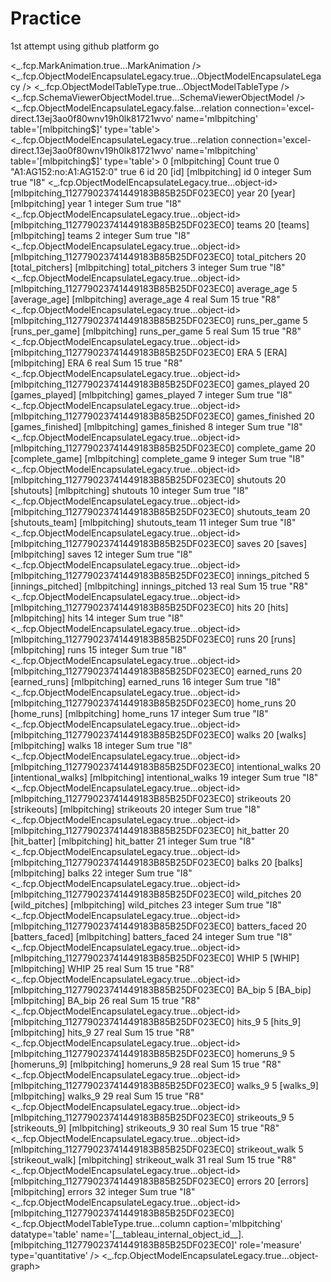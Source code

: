 # Practice
1st attempt using github platform
go
<?xml version='1.0' encoding='utf-8' ?>

<!-- build 20204.22.0708.0320                               -->
<workbook original-version='18.1' source-build='2020.4.20 (20204.22.0708.0320)' source-platform='win' version='18.1' xmlns:user='http://www.tableausoftware.com/xml/user'>
  <document-format-change-manifest>
    <_.fcp.MarkAnimation.true...MarkAnimation />
    <_.fcp.ObjectModelEncapsulateLegacy.true...ObjectModelEncapsulateLegacy />
    <_.fcp.ObjectModelTableType.true...ObjectModelTableType />
    <_.fcp.SchemaViewerObjectModel.true...SchemaViewerObjectModel />
    <SheetIdentifierTracking />
    <WindowsPersistSimpleIdentifiers />
  </document-format-change-manifest>
  <preferences>
    <preference name='ui.encoding.shelf.height' value='24' />
    <preference name='ui.shelf.height' value='26' />
  </preferences>
  <datasources>
    <datasource caption='mlbpitching (mlbpitching)' inline='true' name='federated.1xurpiz04swff81768nnh1jlx64g' version='18.1'>
      <connection class='federated'>
        <named-connections>
          <named-connection caption='mlbpitching' name='excel-direct.13ej3ao0f80wnv19h0lk81721wvo'>
            <connection class='excel-direct' cleaning='no' compat='no' dataRefreshTime='' filename='C:/Users/14062/Desktop/class/CSCI_444/datasets/PITCHING_DATA/mlbpitching.xlsx' interpretationMode='0' password='' server='' validate='no' />
          </named-connection>
        </named-connections>
        <_.fcp.ObjectModelEncapsulateLegacy.false...relation connection='excel-direct.13ej3ao0f80wnv19h0lk81721wvo' name='mlbpitching' table='[mlbpitching$]' type='table'>
          <columns gridOrigin='A1:AG152:no:A1:AG152:0' header='yes' outcome='6'>
            <column datatype='integer' name='id' ordinal='0' />
            <column datatype='integer' name='year' ordinal='1' />
            <column datatype='integer' name='teams' ordinal='2' />
            <column datatype='integer' name='total_pitchers' ordinal='3' />
            <column datatype='real' name='average_age' ordinal='4' />
            <column datatype='real' name='runs_per_game' ordinal='5' />
            <column datatype='real' name='ERA' ordinal='6' />
            <column datatype='integer' name='games_played' ordinal='7' />
            <column datatype='integer' name='games_finished' ordinal='8' />
            <column datatype='integer' name='complete_game' ordinal='9' />
            <column datatype='integer' name='shutouts' ordinal='10' />
            <column datatype='integer' name='shutouts_team' ordinal='11' />
            <column datatype='integer' name='saves' ordinal='12' />
            <column datatype='real' name='innings_pitched' ordinal='13' />
            <column datatype='integer' name='hits' ordinal='14' />
            <column datatype='integer' name='runs' ordinal='15' />
            <column datatype='integer' name='earned_runs' ordinal='16' />
            <column datatype='integer' name='home_runs' ordinal='17' />
            <column datatype='integer' name='walks' ordinal='18' />
            <column datatype='integer' name='intentional_walks' ordinal='19' />
            <column datatype='integer' name='strikeouts' ordinal='20' />
            <column datatype='integer' name='hit_batter' ordinal='21' />
            <column datatype='integer' name='balks' ordinal='22' />
            <column datatype='integer' name='wild_pitches' ordinal='23' />
            <column datatype='integer' name='batters_faced' ordinal='24' />
            <column datatype='real' name='WHIP' ordinal='25' />
            <column datatype='real' name='BA_bip' ordinal='26' />
            <column datatype='real' name='hits_9' ordinal='27' />
            <column datatype='real' name='homeruns_9' ordinal='28' />
            <column datatype='real' name='walks_9' ordinal='29' />
            <column datatype='real' name='strikeouts_9' ordinal='30' />
            <column datatype='real' name='strikeout_walk' ordinal='31' />
            <column datatype='integer' name='errors' ordinal='32' />
          </columns>
        </_.fcp.ObjectModelEncapsulateLegacy.false...relation>
        <_.fcp.ObjectModelEncapsulateLegacy.true...relation connection='excel-direct.13ej3ao0f80wnv19h0lk81721wvo' name='mlbpitching' table='[mlbpitching$]' type='table'>
          <columns gridOrigin='A1:AG152:no:A1:AG152:0' header='yes' outcome='6'>
            <column datatype='integer' name='id' ordinal='0' />
            <column datatype='integer' name='year' ordinal='1' />
            <column datatype='integer' name='teams' ordinal='2' />
            <column datatype='integer' name='total_pitchers' ordinal='3' />
            <column datatype='real' name='average_age' ordinal='4' />
            <column datatype='real' name='runs_per_game' ordinal='5' />
            <column datatype='real' name='ERA' ordinal='6' />
            <column datatype='integer' name='games_played' ordinal='7' />
            <column datatype='integer' name='games_finished' ordinal='8' />
            <column datatype='integer' name='complete_game' ordinal='9' />
            <column datatype='integer' name='shutouts' ordinal='10' />
            <column datatype='integer' name='shutouts_team' ordinal='11' />
            <column datatype='integer' name='saves' ordinal='12' />
            <column datatype='real' name='innings_pitched' ordinal='13' />
            <column datatype='integer' name='hits' ordinal='14' />
            <column datatype='integer' name='runs' ordinal='15' />
            <column datatype='integer' name='earned_runs' ordinal='16' />
            <column datatype='integer' name='home_runs' ordinal='17' />
            <column datatype='integer' name='walks' ordinal='18' />
            <column datatype='integer' name='intentional_walks' ordinal='19' />
            <column datatype='integer' name='strikeouts' ordinal='20' />
            <column datatype='integer' name='hit_batter' ordinal='21' />
            <column datatype='integer' name='balks' ordinal='22' />
            <column datatype='integer' name='wild_pitches' ordinal='23' />
            <column datatype='integer' name='batters_faced' ordinal='24' />
            <column datatype='real' name='WHIP' ordinal='25' />
            <column datatype='real' name='BA_bip' ordinal='26' />
            <column datatype='real' name='hits_9' ordinal='27' />
            <column datatype='real' name='homeruns_9' ordinal='28' />
            <column datatype='real' name='walks_9' ordinal='29' />
            <column datatype='real' name='strikeouts_9' ordinal='30' />
            <column datatype='real' name='strikeout_walk' ordinal='31' />
            <column datatype='integer' name='errors' ordinal='32' />
          </columns>
        </_.fcp.ObjectModelEncapsulateLegacy.true...relation>
        <metadata-records>
          <metadata-record class='capability'>
            <remote-name />
            <remote-type>0</remote-type>
            <parent-name>[mlbpitching]</parent-name>
            <remote-alias />
            <aggregation>Count</aggregation>
            <contains-null>true</contains-null>
            <attributes>
              <attribute datatype='integer' name='context'>0</attribute>
              <attribute datatype='string' name='gridOrigin'>&quot;A1:AG152:no:A1:AG152:0&quot;</attribute>
              <attribute datatype='boolean' name='header'>true</attribute>
              <attribute datatype='integer' name='outcome'>6</attribute>
            </attributes>
          </metadata-record>
          <metadata-record class='column'>
            <remote-name>id</remote-name>
            <remote-type>20</remote-type>
            <local-name>[id]</local-name>
            <parent-name>[mlbpitching]</parent-name>
            <remote-alias>id</remote-alias>
            <ordinal>0</ordinal>
            <local-type>integer</local-type>
            <aggregation>Sum</aggregation>
            <contains-null>true</contains-null>
            <attributes>
              <attribute datatype='string' name='DebugRemoteType'>&quot;I8&quot;</attribute>
            </attributes>
            <_.fcp.ObjectModelEncapsulateLegacy.true...object-id>[mlbpitching_112779023741449183B85B25DF023EC0]</_.fcp.ObjectModelEncapsulateLegacy.true...object-id>
          </metadata-record>
          <metadata-record class='column'>
            <remote-name>year</remote-name>
            <remote-type>20</remote-type>
            <local-name>[year]</local-name>
            <parent-name>[mlbpitching]</parent-name>
            <remote-alias>year</remote-alias>
            <ordinal>1</ordinal>
            <local-type>integer</local-type>
            <aggregation>Sum</aggregation>
            <contains-null>true</contains-null>
            <attributes>
              <attribute datatype='string' name='DebugRemoteType'>&quot;I8&quot;</attribute>
            </attributes>
            <_.fcp.ObjectModelEncapsulateLegacy.true...object-id>[mlbpitching_112779023741449183B85B25DF023EC0]</_.fcp.ObjectModelEncapsulateLegacy.true...object-id>
          </metadata-record>
          <metadata-record class='column'>
            <remote-name>teams</remote-name>
            <remote-type>20</remote-type>
            <local-name>[teams]</local-name>
            <parent-name>[mlbpitching]</parent-name>
            <remote-alias>teams</remote-alias>
            <ordinal>2</ordinal>
            <local-type>integer</local-type>
            <aggregation>Sum</aggregation>
            <contains-null>true</contains-null>
            <attributes>
              <attribute datatype='string' name='DebugRemoteType'>&quot;I8&quot;</attribute>
            </attributes>
            <_.fcp.ObjectModelEncapsulateLegacy.true...object-id>[mlbpitching_112779023741449183B85B25DF023EC0]</_.fcp.ObjectModelEncapsulateLegacy.true...object-id>
          </metadata-record>
          <metadata-record class='column'>
            <remote-name>total_pitchers</remote-name>
            <remote-type>20</remote-type>
            <local-name>[total_pitchers]</local-name>
            <parent-name>[mlbpitching]</parent-name>
            <remote-alias>total_pitchers</remote-alias>
            <ordinal>3</ordinal>
            <local-type>integer</local-type>
            <aggregation>Sum</aggregation>
            <contains-null>true</contains-null>
            <attributes>
              <attribute datatype='string' name='DebugRemoteType'>&quot;I8&quot;</attribute>
            </attributes>
            <_.fcp.ObjectModelEncapsulateLegacy.true...object-id>[mlbpitching_112779023741449183B85B25DF023EC0]</_.fcp.ObjectModelEncapsulateLegacy.true...object-id>
          </metadata-record>
          <metadata-record class='column'>
            <remote-name>average_age</remote-name>
            <remote-type>5</remote-type>
            <local-name>[average_age]</local-name>
            <parent-name>[mlbpitching]</parent-name>
            <remote-alias>average_age</remote-alias>
            <ordinal>4</ordinal>
            <local-type>real</local-type>
            <aggregation>Sum</aggregation>
            <precision>15</precision>
            <contains-null>true</contains-null>
            <attributes>
              <attribute datatype='string' name='DebugRemoteType'>&quot;R8&quot;</attribute>
            </attributes>
            <_.fcp.ObjectModelEncapsulateLegacy.true...object-id>[mlbpitching_112779023741449183B85B25DF023EC0]</_.fcp.ObjectModelEncapsulateLegacy.true...object-id>
          </metadata-record>
          <metadata-record class='column'>
            <remote-name>runs_per_game</remote-name>
            <remote-type>5</remote-type>
            <local-name>[runs_per_game]</local-name>
            <parent-name>[mlbpitching]</parent-name>
            <remote-alias>runs_per_game</remote-alias>
            <ordinal>5</ordinal>
            <local-type>real</local-type>
            <aggregation>Sum</aggregation>
            <precision>15</precision>
            <contains-null>true</contains-null>
            <attributes>
              <attribute datatype='string' name='DebugRemoteType'>&quot;R8&quot;</attribute>
            </attributes>
            <_.fcp.ObjectModelEncapsulateLegacy.true...object-id>[mlbpitching_112779023741449183B85B25DF023EC0]</_.fcp.ObjectModelEncapsulateLegacy.true...object-id>
          </metadata-record>
          <metadata-record class='column'>
            <remote-name>ERA</remote-name>
            <remote-type>5</remote-type>
            <local-name>[ERA]</local-name>
            <parent-name>[mlbpitching]</parent-name>
            <remote-alias>ERA</remote-alias>
            <ordinal>6</ordinal>
            <local-type>real</local-type>
            <aggregation>Sum</aggregation>
            <precision>15</precision>
            <contains-null>true</contains-null>
            <attributes>
              <attribute datatype='string' name='DebugRemoteType'>&quot;R8&quot;</attribute>
            </attributes>
            <_.fcp.ObjectModelEncapsulateLegacy.true...object-id>[mlbpitching_112779023741449183B85B25DF023EC0]</_.fcp.ObjectModelEncapsulateLegacy.true...object-id>
          </metadata-record>
          <metadata-record class='column'>
            <remote-name>games_played</remote-name>
            <remote-type>20</remote-type>
            <local-name>[games_played]</local-name>
            <parent-name>[mlbpitching]</parent-name>
            <remote-alias>games_played</remote-alias>
            <ordinal>7</ordinal>
            <local-type>integer</local-type>
            <aggregation>Sum</aggregation>
            <contains-null>true</contains-null>
            <attributes>
              <attribute datatype='string' name='DebugRemoteType'>&quot;I8&quot;</attribute>
            </attributes>
            <_.fcp.ObjectModelEncapsulateLegacy.true...object-id>[mlbpitching_112779023741449183B85B25DF023EC0]</_.fcp.ObjectModelEncapsulateLegacy.true...object-id>
          </metadata-record>
          <metadata-record class='column'>
            <remote-name>games_finished</remote-name>
            <remote-type>20</remote-type>
            <local-name>[games_finished]</local-name>
            <parent-name>[mlbpitching]</parent-name>
            <remote-alias>games_finished</remote-alias>
            <ordinal>8</ordinal>
            <local-type>integer</local-type>
            <aggregation>Sum</aggregation>
            <contains-null>true</contains-null>
            <attributes>
              <attribute datatype='string' name='DebugRemoteType'>&quot;I8&quot;</attribute>
            </attributes>
            <_.fcp.ObjectModelEncapsulateLegacy.true...object-id>[mlbpitching_112779023741449183B85B25DF023EC0]</_.fcp.ObjectModelEncapsulateLegacy.true...object-id>
          </metadata-record>
          <metadata-record class='column'>
            <remote-name>complete_game</remote-name>
            <remote-type>20</remote-type>
            <local-name>[complete_game]</local-name>
            <parent-name>[mlbpitching]</parent-name>
            <remote-alias>complete_game</remote-alias>
            <ordinal>9</ordinal>
            <local-type>integer</local-type>
            <aggregation>Sum</aggregation>
            <contains-null>true</contains-null>
            <attributes>
              <attribute datatype='string' name='DebugRemoteType'>&quot;I8&quot;</attribute>
            </attributes>
            <_.fcp.ObjectModelEncapsulateLegacy.true...object-id>[mlbpitching_112779023741449183B85B25DF023EC0]</_.fcp.ObjectModelEncapsulateLegacy.true...object-id>
          </metadata-record>
          <metadata-record class='column'>
            <remote-name>shutouts</remote-name>
            <remote-type>20</remote-type>
            <local-name>[shutouts]</local-name>
            <parent-name>[mlbpitching]</parent-name>
            <remote-alias>shutouts</remote-alias>
            <ordinal>10</ordinal>
            <local-type>integer</local-type>
            <aggregation>Sum</aggregation>
            <contains-null>true</contains-null>
            <attributes>
              <attribute datatype='string' name='DebugRemoteType'>&quot;I8&quot;</attribute>
            </attributes>
            <_.fcp.ObjectModelEncapsulateLegacy.true...object-id>[mlbpitching_112779023741449183B85B25DF023EC0]</_.fcp.ObjectModelEncapsulateLegacy.true...object-id>
          </metadata-record>
          <metadata-record class='column'>
            <remote-name>shutouts_team</remote-name>
            <remote-type>20</remote-type>
            <local-name>[shutouts_team]</local-name>
            <parent-name>[mlbpitching]</parent-name>
            <remote-alias>shutouts_team</remote-alias>
            <ordinal>11</ordinal>
            <local-type>integer</local-type>
            <aggregation>Sum</aggregation>
            <contains-null>true</contains-null>
            <attributes>
              <attribute datatype='string' name='DebugRemoteType'>&quot;I8&quot;</attribute>
            </attributes>
            <_.fcp.ObjectModelEncapsulateLegacy.true...object-id>[mlbpitching_112779023741449183B85B25DF023EC0]</_.fcp.ObjectModelEncapsulateLegacy.true...object-id>
          </metadata-record>
          <metadata-record class='column'>
            <remote-name>saves</remote-name>
            <remote-type>20</remote-type>
            <local-name>[saves]</local-name>
            <parent-name>[mlbpitching]</parent-name>
            <remote-alias>saves</remote-alias>
            <ordinal>12</ordinal>
            <local-type>integer</local-type>
            <aggregation>Sum</aggregation>
            <contains-null>true</contains-null>
            <attributes>
              <attribute datatype='string' name='DebugRemoteType'>&quot;I8&quot;</attribute>
            </attributes>
            <_.fcp.ObjectModelEncapsulateLegacy.true...object-id>[mlbpitching_112779023741449183B85B25DF023EC0]</_.fcp.ObjectModelEncapsulateLegacy.true...object-id>
          </metadata-record>
          <metadata-record class='column'>
            <remote-name>innings_pitched</remote-name>
            <remote-type>5</remote-type>
            <local-name>[innings_pitched]</local-name>
            <parent-name>[mlbpitching]</parent-name>
            <remote-alias>innings_pitched</remote-alias>
            <ordinal>13</ordinal>
            <local-type>real</local-type>
            <aggregation>Sum</aggregation>
            <precision>15</precision>
            <contains-null>true</contains-null>
            <attributes>
              <attribute datatype='string' name='DebugRemoteType'>&quot;R8&quot;</attribute>
            </attributes>
            <_.fcp.ObjectModelEncapsulateLegacy.true...object-id>[mlbpitching_112779023741449183B85B25DF023EC0]</_.fcp.ObjectModelEncapsulateLegacy.true...object-id>
          </metadata-record>
          <metadata-record class='column'>
            <remote-name>hits</remote-name>
            <remote-type>20</remote-type>
            <local-name>[hits]</local-name>
            <parent-name>[mlbpitching]</parent-name>
            <remote-alias>hits</remote-alias>
            <ordinal>14</ordinal>
            <local-type>integer</local-type>
            <aggregation>Sum</aggregation>
            <contains-null>true</contains-null>
            <attributes>
              <attribute datatype='string' name='DebugRemoteType'>&quot;I8&quot;</attribute>
            </attributes>
            <_.fcp.ObjectModelEncapsulateLegacy.true...object-id>[mlbpitching_112779023741449183B85B25DF023EC0]</_.fcp.ObjectModelEncapsulateLegacy.true...object-id>
          </metadata-record>
          <metadata-record class='column'>
            <remote-name>runs</remote-name>
            <remote-type>20</remote-type>
            <local-name>[runs]</local-name>
            <parent-name>[mlbpitching]</parent-name>
            <remote-alias>runs</remote-alias>
            <ordinal>15</ordinal>
            <local-type>integer</local-type>
            <aggregation>Sum</aggregation>
            <contains-null>true</contains-null>
            <attributes>
              <attribute datatype='string' name='DebugRemoteType'>&quot;I8&quot;</attribute>
            </attributes>
            <_.fcp.ObjectModelEncapsulateLegacy.true...object-id>[mlbpitching_112779023741449183B85B25DF023EC0]</_.fcp.ObjectModelEncapsulateLegacy.true...object-id>
          </metadata-record>
          <metadata-record class='column'>
            <remote-name>earned_runs</remote-name>
            <remote-type>20</remote-type>
            <local-name>[earned_runs]</local-name>
            <parent-name>[mlbpitching]</parent-name>
            <remote-alias>earned_runs</remote-alias>
            <ordinal>16</ordinal>
            <local-type>integer</local-type>
            <aggregation>Sum</aggregation>
            <contains-null>true</contains-null>
            <attributes>
              <attribute datatype='string' name='DebugRemoteType'>&quot;I8&quot;</attribute>
            </attributes>
            <_.fcp.ObjectModelEncapsulateLegacy.true...object-id>[mlbpitching_112779023741449183B85B25DF023EC0]</_.fcp.ObjectModelEncapsulateLegacy.true...object-id>
          </metadata-record>
          <metadata-record class='column'>
            <remote-name>home_runs</remote-name>
            <remote-type>20</remote-type>
            <local-name>[home_runs]</local-name>
            <parent-name>[mlbpitching]</parent-name>
            <remote-alias>home_runs</remote-alias>
            <ordinal>17</ordinal>
            <local-type>integer</local-type>
            <aggregation>Sum</aggregation>
            <contains-null>true</contains-null>
            <attributes>
              <attribute datatype='string' name='DebugRemoteType'>&quot;I8&quot;</attribute>
            </attributes>
            <_.fcp.ObjectModelEncapsulateLegacy.true...object-id>[mlbpitching_112779023741449183B85B25DF023EC0]</_.fcp.ObjectModelEncapsulateLegacy.true...object-id>
          </metadata-record>
          <metadata-record class='column'>
            <remote-name>walks</remote-name>
            <remote-type>20</remote-type>
            <local-name>[walks]</local-name>
            <parent-name>[mlbpitching]</parent-name>
            <remote-alias>walks</remote-alias>
            <ordinal>18</ordinal>
            <local-type>integer</local-type>
            <aggregation>Sum</aggregation>
            <contains-null>true</contains-null>
            <attributes>
              <attribute datatype='string' name='DebugRemoteType'>&quot;I8&quot;</attribute>
            </attributes>
            <_.fcp.ObjectModelEncapsulateLegacy.true...object-id>[mlbpitching_112779023741449183B85B25DF023EC0]</_.fcp.ObjectModelEncapsulateLegacy.true...object-id>
          </metadata-record>
          <metadata-record class='column'>
            <remote-name>intentional_walks</remote-name>
            <remote-type>20</remote-type>
            <local-name>[intentional_walks]</local-name>
            <parent-name>[mlbpitching]</parent-name>
            <remote-alias>intentional_walks</remote-alias>
            <ordinal>19</ordinal>
            <local-type>integer</local-type>
            <aggregation>Sum</aggregation>
            <contains-null>true</contains-null>
            <attributes>
              <attribute datatype='string' name='DebugRemoteType'>&quot;I8&quot;</attribute>
            </attributes>
            <_.fcp.ObjectModelEncapsulateLegacy.true...object-id>[mlbpitching_112779023741449183B85B25DF023EC0]</_.fcp.ObjectModelEncapsulateLegacy.true...object-id>
          </metadata-record>
          <metadata-record class='column'>
            <remote-name>strikeouts</remote-name>
            <remote-type>20</remote-type>
            <local-name>[strikeouts]</local-name>
            <parent-name>[mlbpitching]</parent-name>
            <remote-alias>strikeouts</remote-alias>
            <ordinal>20</ordinal>
            <local-type>integer</local-type>
            <aggregation>Sum</aggregation>
            <contains-null>true</contains-null>
            <attributes>
              <attribute datatype='string' name='DebugRemoteType'>&quot;I8&quot;</attribute>
            </attributes>
            <_.fcp.ObjectModelEncapsulateLegacy.true...object-id>[mlbpitching_112779023741449183B85B25DF023EC0]</_.fcp.ObjectModelEncapsulateLegacy.true...object-id>
          </metadata-record>
          <metadata-record class='column'>
            <remote-name>hit_batter</remote-name>
            <remote-type>20</remote-type>
            <local-name>[hit_batter]</local-name>
            <parent-name>[mlbpitching]</parent-name>
            <remote-alias>hit_batter</remote-alias>
            <ordinal>21</ordinal>
            <local-type>integer</local-type>
            <aggregation>Sum</aggregation>
            <contains-null>true</contains-null>
            <attributes>
              <attribute datatype='string' name='DebugRemoteType'>&quot;I8&quot;</attribute>
            </attributes>
            <_.fcp.ObjectModelEncapsulateLegacy.true...object-id>[mlbpitching_112779023741449183B85B25DF023EC0]</_.fcp.ObjectModelEncapsulateLegacy.true...object-id>
          </metadata-record>
          <metadata-record class='column'>
            <remote-name>balks</remote-name>
            <remote-type>20</remote-type>
            <local-name>[balks]</local-name>
            <parent-name>[mlbpitching]</parent-name>
            <remote-alias>balks</remote-alias>
            <ordinal>22</ordinal>
            <local-type>integer</local-type>
            <aggregation>Sum</aggregation>
            <contains-null>true</contains-null>
            <attributes>
              <attribute datatype='string' name='DebugRemoteType'>&quot;I8&quot;</attribute>
            </attributes>
            <_.fcp.ObjectModelEncapsulateLegacy.true...object-id>[mlbpitching_112779023741449183B85B25DF023EC0]</_.fcp.ObjectModelEncapsulateLegacy.true...object-id>
          </metadata-record>
          <metadata-record class='column'>
            <remote-name>wild_pitches</remote-name>
            <remote-type>20</remote-type>
            <local-name>[wild_pitches]</local-name>
            <parent-name>[mlbpitching]</parent-name>
            <remote-alias>wild_pitches</remote-alias>
            <ordinal>23</ordinal>
            <local-type>integer</local-type>
            <aggregation>Sum</aggregation>
            <contains-null>true</contains-null>
            <attributes>
              <attribute datatype='string' name='DebugRemoteType'>&quot;I8&quot;</attribute>
            </attributes>
            <_.fcp.ObjectModelEncapsulateLegacy.true...object-id>[mlbpitching_112779023741449183B85B25DF023EC0]</_.fcp.ObjectModelEncapsulateLegacy.true...object-id>
          </metadata-record>
          <metadata-record class='column'>
            <remote-name>batters_faced</remote-name>
            <remote-type>20</remote-type>
            <local-name>[batters_faced]</local-name>
            <parent-name>[mlbpitching]</parent-name>
            <remote-alias>batters_faced</remote-alias>
            <ordinal>24</ordinal>
            <local-type>integer</local-type>
            <aggregation>Sum</aggregation>
            <contains-null>true</contains-null>
            <attributes>
              <attribute datatype='string' name='DebugRemoteType'>&quot;I8&quot;</attribute>
            </attributes>
            <_.fcp.ObjectModelEncapsulateLegacy.true...object-id>[mlbpitching_112779023741449183B85B25DF023EC0]</_.fcp.ObjectModelEncapsulateLegacy.true...object-id>
          </metadata-record>
          <metadata-record class='column'>
            <remote-name>WHIP</remote-name>
            <remote-type>5</remote-type>
            <local-name>[WHIP]</local-name>
            <parent-name>[mlbpitching]</parent-name>
            <remote-alias>WHIP</remote-alias>
            <ordinal>25</ordinal>
            <local-type>real</local-type>
            <aggregation>Sum</aggregation>
            <precision>15</precision>
            <contains-null>true</contains-null>
            <attributes>
              <attribute datatype='string' name='DebugRemoteType'>&quot;R8&quot;</attribute>
            </attributes>
            <_.fcp.ObjectModelEncapsulateLegacy.true...object-id>[mlbpitching_112779023741449183B85B25DF023EC0]</_.fcp.ObjectModelEncapsulateLegacy.true...object-id>
          </metadata-record>
          <metadata-record class='column'>
            <remote-name>BA_bip</remote-name>
            <remote-type>5</remote-type>
            <local-name>[BA_bip]</local-name>
            <parent-name>[mlbpitching]</parent-name>
            <remote-alias>BA_bip</remote-alias>
            <ordinal>26</ordinal>
            <local-type>real</local-type>
            <aggregation>Sum</aggregation>
            <precision>15</precision>
            <contains-null>true</contains-null>
            <attributes>
              <attribute datatype='string' name='DebugRemoteType'>&quot;R8&quot;</attribute>
            </attributes>
            <_.fcp.ObjectModelEncapsulateLegacy.true...object-id>[mlbpitching_112779023741449183B85B25DF023EC0]</_.fcp.ObjectModelEncapsulateLegacy.true...object-id>
          </metadata-record>
          <metadata-record class='column'>
            <remote-name>hits_9</remote-name>
            <remote-type>5</remote-type>
            <local-name>[hits_9]</local-name>
            <parent-name>[mlbpitching]</parent-name>
            <remote-alias>hits_9</remote-alias>
            <ordinal>27</ordinal>
            <local-type>real</local-type>
            <aggregation>Sum</aggregation>
            <precision>15</precision>
            <contains-null>true</contains-null>
            <attributes>
              <attribute datatype='string' name='DebugRemoteType'>&quot;R8&quot;</attribute>
            </attributes>
            <_.fcp.ObjectModelEncapsulateLegacy.true...object-id>[mlbpitching_112779023741449183B85B25DF023EC0]</_.fcp.ObjectModelEncapsulateLegacy.true...object-id>
          </metadata-record>
          <metadata-record class='column'>
            <remote-name>homeruns_9</remote-name>
            <remote-type>5</remote-type>
            <local-name>[homeruns_9]</local-name>
            <parent-name>[mlbpitching]</parent-name>
            <remote-alias>homeruns_9</remote-alias>
            <ordinal>28</ordinal>
            <local-type>real</local-type>
            <aggregation>Sum</aggregation>
            <precision>15</precision>
            <contains-null>true</contains-null>
            <attributes>
              <attribute datatype='string' name='DebugRemoteType'>&quot;R8&quot;</attribute>
            </attributes>
            <_.fcp.ObjectModelEncapsulateLegacy.true...object-id>[mlbpitching_112779023741449183B85B25DF023EC0]</_.fcp.ObjectModelEncapsulateLegacy.true...object-id>
          </metadata-record>
          <metadata-record class='column'>
            <remote-name>walks_9</remote-name>
            <remote-type>5</remote-type>
            <local-name>[walks_9]</local-name>
            <parent-name>[mlbpitching]</parent-name>
            <remote-alias>walks_9</remote-alias>
            <ordinal>29</ordinal>
            <local-type>real</local-type>
            <aggregation>Sum</aggregation>
            <precision>15</precision>
            <contains-null>true</contains-null>
            <attributes>
              <attribute datatype='string' name='DebugRemoteType'>&quot;R8&quot;</attribute>
            </attributes>
            <_.fcp.ObjectModelEncapsulateLegacy.true...object-id>[mlbpitching_112779023741449183B85B25DF023EC0]</_.fcp.ObjectModelEncapsulateLegacy.true...object-id>
          </metadata-record>
          <metadata-record class='column'>
            <remote-name>strikeouts_9</remote-name>
            <remote-type>5</remote-type>
            <local-name>[strikeouts_9]</local-name>
            <parent-name>[mlbpitching]</parent-name>
            <remote-alias>strikeouts_9</remote-alias>
            <ordinal>30</ordinal>
            <local-type>real</local-type>
            <aggregation>Sum</aggregation>
            <precision>15</precision>
            <contains-null>true</contains-null>
            <attributes>
              <attribute datatype='string' name='DebugRemoteType'>&quot;R8&quot;</attribute>
            </attributes>
            <_.fcp.ObjectModelEncapsulateLegacy.true...object-id>[mlbpitching_112779023741449183B85B25DF023EC0]</_.fcp.ObjectModelEncapsulateLegacy.true...object-id>
          </metadata-record>
          <metadata-record class='column'>
            <remote-name>strikeout_walk</remote-name>
            <remote-type>5</remote-type>
            <local-name>[strikeout_walk]</local-name>
            <parent-name>[mlbpitching]</parent-name>
            <remote-alias>strikeout_walk</remote-alias>
            <ordinal>31</ordinal>
            <local-type>real</local-type>
            <aggregation>Sum</aggregation>
            <precision>15</precision>
            <contains-null>true</contains-null>
            <attributes>
              <attribute datatype='string' name='DebugRemoteType'>&quot;R8&quot;</attribute>
            </attributes>
            <_.fcp.ObjectModelEncapsulateLegacy.true...object-id>[mlbpitching_112779023741449183B85B25DF023EC0]</_.fcp.ObjectModelEncapsulateLegacy.true...object-id>
          </metadata-record>
          <metadata-record class='column'>
            <remote-name>errors</remote-name>
            <remote-type>20</remote-type>
            <local-name>[errors]</local-name>
            <parent-name>[mlbpitching]</parent-name>
            <remote-alias>errors</remote-alias>
            <ordinal>32</ordinal>
            <local-type>integer</local-type>
            <aggregation>Sum</aggregation>
            <contains-null>true</contains-null>
            <attributes>
              <attribute datatype='string' name='DebugRemoteType'>&quot;I8&quot;</attribute>
            </attributes>
            <_.fcp.ObjectModelEncapsulateLegacy.true...object-id>[mlbpitching_112779023741449183B85B25DF023EC0]</_.fcp.ObjectModelEncapsulateLegacy.true...object-id>
          </metadata-record>
        </metadata-records>
      </connection>
      <aliases enabled='yes' />
      <column caption='BA bip' datatype='real' name='[BA_bip]' role='measure' type='quantitative' />
      <column caption='Whip' datatype='real' name='[WHIP]' role='measure' type='quantitative' />
      <_.fcp.ObjectModelTableType.true...column caption='mlbpitching' datatype='table' name='[__tableau_internal_object_id__].[mlbpitching_112779023741449183B85B25DF023EC0]' role='measure' type='quantitative' />
      <column caption='Average Age' datatype='real' name='[average_age]' role='measure' type='quantitative' />
      <column caption='Balks' datatype='integer' name='[balks]' role='measure' type='quantitative' />
      <column caption='Batters Faced' datatype='integer' name='[batters_faced]' role='measure' type='quantitative' />
      <column caption='Complete Game' datatype='integer' name='[complete_game]' role='measure' type='quantitative' />
      <column caption='Earned Runs' datatype='integer' name='[earned_runs]' role='measure' type='quantitative' />
      <column caption='Errors' datatype='integer' name='[errors]' role='measure' type='quantitative' />
      <column caption='Games Finished' datatype='integer' name='[games_finished]' role='measure' type='quantitative' />
      <column caption='Games Played' datatype='integer' name='[games_played]' role='measure' type='quantitative' />
      <column caption='Hit Batter' datatype='integer' name='[hit_batter]' role='measure' type='quantitative' />
      <column caption='Hits' datatype='integer' name='[hits]' role='measure' type='quantitative' />
      <column caption='Hits 9' datatype='real' name='[hits_9]' role='measure' type='quantitative' />
      <column caption='Home Runs' datatype='integer' name='[home_runs]' role='measure' type='quantitative' />
      <column caption='Homeruns 9' datatype='real' name='[homeruns_9]' role='measure' type='quantitative' />
      <column caption='Id' datatype='integer' name='[id]' role='dimension' type='ordinal' />
      <column caption='Innings Pitched' datatype='real' name='[innings_pitched]' role='measure' type='quantitative' />
      <column caption='Intentional Walks' datatype='integer' name='[intentional_walks]' role='measure' type='quantitative' />
      <column caption='Runs' datatype='integer' name='[runs]' role='measure' type='quantitative' />
      <column caption='Runs Per Game' datatype='real' name='[runs_per_game]' role='measure' type='quantitative' />
      <column caption='Saves' datatype='integer' name='[saves]' role='measure' type='quantitative' />
      <column caption='Shutouts' datatype='integer' name='[shutouts]' role='measure' type='quantitative' />
      <column caption='Shutouts Team' datatype='integer' name='[shutouts_team]' role='measure' type='quantitative' />
      <column caption='Strikeout Walk' datatype='real' name='[strikeout_walk]' role='measure' type='quantitative' />
      <column caption='Strikeouts' datatype='integer' name='[strikeouts]' role='measure' type='quantitative' />
      <column caption='Strikeouts 9' datatype='real' name='[strikeouts_9]' role='measure' type='quantitative' />
      <column caption='Teams' datatype='integer' name='[teams]' role='measure' type='quantitative' />
      <column caption='Total Pitchers' datatype='integer' name='[total_pitchers]' role='measure' type='quantitative' />
      <column caption='Walks' datatype='integer' name='[walks]' role='measure' type='quantitative' />
      <column caption='Walks 9' datatype='real' name='[walks_9]' role='measure' type='quantitative' />
      <column caption='Wild Pitches' datatype='integer' name='[wild_pitches]' role='measure' type='quantitative' />
      <column caption='Year' datatype='integer' name='[year]' role='dimension' type='quantitative' />
      <layout _.fcp.SchemaViewerObjectModel.false...dim-percentage='0.5' _.fcp.SchemaViewerObjectModel.false...measure-percentage='0.4' dim-ordering='alphabetic' measure-ordering='alphabetic' show-structure='true' />
      <semantic-values>
        <semantic-value key='[Country].[Name]' value='&quot;United States&quot;' />
      </semantic-values>
      <_.fcp.ObjectModelEncapsulateLegacy.true...object-graph>
        <objects>
          <object caption='mlbpitching' id='mlbpitching_112779023741449183B85B25DF023EC0'>
            <properties context=''>
              <relation connection='excel-direct.13ej3ao0f80wnv19h0lk81721wvo' name='mlbpitching' table='[mlbpitching$]' type='table'>
                <columns gridOrigin='A1:AG152:no:A1:AG152:0' header='yes' outcome='6'>
                  <column datatype='integer' name='id' ordinal='0' />
                  <column datatype='integer' name='year' ordinal='1' />
                  <column datatype='integer' name='teams' ordinal='2' />
                  <column datatype='integer' name='total_pitchers' ordinal='3' />
                  <column datatype='real' name='average_age' ordinal='4' />
                  <column datatype='real' name='runs_per_game' ordinal='5' />
                  <column datatype='real' name='ERA' ordinal='6' />
                  <column datatype='integer' name='games_played' ordinal='7' />
                  <column datatype='integer' name='games_finished' ordinal='8' />
                  <column datatype='integer' name='complete_game' ordinal='9' />
                  <column datatype='integer' name='shutouts' ordinal='10' />
                  <column datatype='integer' name='shutouts_team' ordinal='11' />
                  <column datatype='integer' name='saves' ordinal='12' />
                  <column datatype='real' name='innings_pitched' ordinal='13' />
                  <column datatype='integer' name='hits' ordinal='14' />
                  <column datatype='integer' name='runs' ordinal='15' />
                  <column datatype='integer' name='earned_runs' ordinal='16' />
                  <column datatype='integer' name='home_runs' ordinal='17' />
                  <column datatype='integer' name='walks' ordinal='18' />
                  <column datatype='integer' name='intentional_walks' ordinal='19' />
                  <column datatype='integer' name='strikeouts' ordinal='20' />
                  <column datatype='integer' name='hit_batter' ordinal='21' />
                  <column datatype='integer' name='balks' ordinal='22' />
                  <column datatype='integer' name='wild_pitches' ordinal='23' />
                  <column datatype='integer' name='batters_faced' ordinal='24' />
                  <column datatype='real' name='WHIP' ordinal='25' />
                  <column datatype='real' name='BA_bip' ordinal='26' />
                  <column datatype='real' name='hits_9' ordinal='27' />
                  <column datatype='real' name='homeruns_9' ordinal='28' />
                  <column datatype='real' name='walks_9' ordinal='29' />
                  <column datatype='real' name='strikeouts_9' ordinal='30' />
                  <column datatype='real' name='strikeout_walk' ordinal='31' />
                  <column datatype='integer' name='errors' ordinal='32' />
                </columns>
              </relation>
            </properties>
          </object>
        </objects>
      </_.fcp.ObjectModelEncapsulateLegacy.true...object-graph>
    </datasource>
  </datasources>
  <worksheets>
    <worksheet name='Sheet 1'>
      <table>
        <view>
          <datasources>
            <datasource caption='mlbpitching (mlbpitching)' name='federated.1xurpiz04swff81768nnh1jlx64g' />
          </datasources>
          <datasource-dependencies datasource='federated.1xurpiz04swff81768nnh1jlx64g'>
            <column caption='Hits' datatype='integer' name='[hits]' role='measure' type='quantitative' />
            <column-instance column='[year]' derivation='None' name='[none:year:qk]' pivot='key' type='quantitative' />
            <column caption='Runs Per Game' datatype='real' name='[runs_per_game]' role='measure' type='quantitative' />
            <column caption='Strikeouts' datatype='integer' name='[strikeouts]' role='measure' type='quantitative' />
            <column-instance column='[hits]' derivation='Sum' name='[sum:hits:qk]' pivot='key' type='quantitative' />
            <column-instance column='[runs_per_game]' derivation='Sum' name='[sum:runs_per_game:qk]' pivot='key' type='quantitative' />
            <column-instance column='[strikeouts]' derivation='Sum' name='[sum:strikeouts:qk]' pivot='key' type='quantitative' />
            <column-instance column='[total_pitchers]' derivation='Sum' name='[sum:total_pitchers:qk]' pivot='key' type='quantitative' />
            <column-instance column='[wild_pitches]' derivation='Sum' name='[sum:wild_pitches:qk]' pivot='key' type='quantitative' />
            <column caption='Total Pitchers' datatype='integer' name='[total_pitchers]' role='measure' type='quantitative' />
            <column caption='Wild Pitches' datatype='integer' name='[wild_pitches]' role='measure' type='quantitative' />
            <column caption='Year' datatype='integer' name='[year]' role='dimension' type='quantitative' />
          </datasource-dependencies>
          <aggregation value='true' />
        </view>
        <style />
        <panes>
          <pane selection-relaxation-option='selection-relaxation-allow'>
            <view>
              <breakdown value='auto' />
            </view>
            <mark class='Automatic' />
          </pane>
          <pane id='1' selection-relaxation-option='selection-relaxation-allow' y-axis-name='[federated.1xurpiz04swff81768nnh1jlx64g].[sum:strikeouts:qk]'>
            <view>
              <breakdown value='auto' />
            </view>
            <mark class='Automatic' />
          </pane>
          <pane id='3' selection-relaxation-option='selection-relaxation-allow' y-axis-name='[federated.1xurpiz04swff81768nnh1jlx64g].[sum:total_pitchers:qk]'>
            <view>
              <breakdown value='auto' />
            </view>
            <mark class='Automatic' />
          </pane>
          <pane id='4' selection-relaxation-option='selection-relaxation-allow' y-axis-name='[federated.1xurpiz04swff81768nnh1jlx64g].[sum:runs_per_game:qk]'>
            <view>
              <breakdown value='auto' />
            </view>
            <mark class='Automatic' />
          </pane>
          <pane id='5' selection-relaxation-option='selection-relaxation-allow' y-axis-name='[federated.1xurpiz04swff81768nnh1jlx64g].[sum:hits:qk]'>
            <view>
              <breakdown value='auto' />
            </view>
            <mark class='Automatic' />
          </pane>
          <pane id='6' selection-relaxation-option='selection-relaxation-allow' y-axis-name='[federated.1xurpiz04swff81768nnh1jlx64g].[sum:wild_pitches:qk]'>
            <view>
              <breakdown value='auto' />
            </view>
            <mark class='Automatic' />
          </pane>
        </panes>
        <rows>([federated.1xurpiz04swff81768nnh1jlx64g].[sum:total_pitchers:qk] + ([federated.1xurpiz04swff81768nnh1jlx64g].[sum:hits:qk] + ([federated.1xurpiz04swff81768nnh1jlx64g].[sum:strikeouts:qk] + ([federated.1xurpiz04swff81768nnh1jlx64g].[sum:runs_per_game:qk] + [federated.1xurpiz04swff81768nnh1jlx64g].[sum:wild_pitches:qk]))))</rows>
        <cols>[federated.1xurpiz04swff81768nnh1jlx64g].[none:year:qk]</cols>
      </table>
      <simple-id uuid='{A0854498-0FAC-4061-AED8-C60CDA63B65A}' />
    </worksheet>
  </worksheets>
  <windows source-height='30'>
    <window class='worksheet' maximized='true' name='Sheet 1'>
      <cards>
        <edge name='left'>
          <strip size='160'>
            <card type='pages' />
            <card type='filters' />
            <card type='marks' />
          </strip>
        </edge>
        <edge name='top'>
          <strip size='2147483647'>
            <card type='columns' />
          </strip>
          <strip size='2147483647'>
            <card type='rows' />
          </strip>
          <strip size='31'>
            <card type='title' />
          </strip>
        </edge>
      </cards>
      <viewpoint>
        <highlight>
          <color-one-way>
            <field>[federated.1xurpiz04swff81768nnh1jlx64g].[none:year:qk]</field>
          </color-one-way>
        </highlight>
      </viewpoint>
      <simple-id uuid='{9AA03EEB-B906-4CE0-9D3F-60AD36A5E2F3}' />
    </window>
  </windows>
  <thumbnails>
    <thumbnail height='192' name='Sheet 1' width='192'>
      iVBORw0KGgoAAAANSUhEUgAAAMAAAADACAYAAABS3GwHAAAACXBIWXMAAA7DAAAOwwHHb6hk
      AAAgAElEQVR4nO29d3hc93nn+zlnekcf9E4Q7L2LprpoySoukntbJxs7m92s791sNtfeXd8n
      m+xm8zg3NzeJ1xvbimzHtmTLlmxZ1eqiKPYmAiQIovdBmV7POb/7x5AQwRmCADhE4/k8j8QB
      8J3feU95z6+/rySEEOjo3KIYAXQf0LlVMV7+EA6Hb6igaDSK3W6f/FlVVQwGw4y+q2tnp9U0
      DUmSkCRpRlpZlnN6/OWkNQJIkoTL5ZpRQdNxZRmKomA0GqdRf4CunZ1WVVVkWZ6RA8xGu9Dn
      tRDamb0adHSWKboD6NzS6A6gc0szswbUJfxjI/gCMfLtRuLChEiEsOWVUJR34/0HHZ2FYFYO
      EImEiUTi2C1uJCUMVheJcADVZUdVVRRFmdRqmjbl5+nQtbPTapo246Hr2WqXyjXIlXZWDmA0
      mjAZFISaIokJERzDlleCwWDAYDBM6WUv5p7/Utfqo0C502b9tqqqxONx7A4HV142b3kV3vIZ
      HU9HZ0mQtRN88tABfvYvT5OYb2t0dOaZrDVAYVEJD31iI5b5tkZHZ57JWgNIIsGRY6dR59sa
      HZ15JqsDTPhH6W/t1R1AZ9mTtQmUl1fKyo1Orl46NDY8QDAhMGlx4poRkYxgyyumsrR4HkzV
      0ck9GQ4QDYzRerGbgsKyDHEwGCQcF7gLXFiVJHgKQUmgqqo+DzCPWn0eIHfaDAewewqpq6lB
      ViXUqwTe0jLU0QAuk4G4yYOIB7Hr8wDzrtXnAXKnzfiNEAKTDEPjIequ+pvd5aHR5bniN4Uz
      OriOzmIlsxMsUly82I3Rbs3oA+joLDcyHEBoKeKxOGpKRVsIi3R05pEMBxhoOU9BbQmKatXX
      SussezL6ACWNTSSHRkAykjl2IFAUFUkCISSEUJENJgzy9TtYOjqLkQwHSCVjDA4OIskWquuq
      p/wtEQ1ysqWbknwrSVVCqCksDg+1VeUIITKG22YTbULXzlyb7VrnQjvT4y8nbYYDOPKKKXRe
      5MSZAbbumvq3gYEhUvEImuzChAomGxLa5EXWtA96DZcjF8wEXTs77eVrPVPtTJ1goc9rIbRZ
      B1EdHi+lRZlhUuoaV1JRnURTEqSECZGKYnF4kGUZWZanhJ0QQsw4ZIWunb12pmP7s9HmylYh
      BAOjIQ639pPntFJR7KLam4fFZLiuHTdigxCClKIRiiawmo3YrSYkSULVNBRNYDJlXofMeQAt
      yZF3D5NXWpm1E2w2m8Fsxgpw6f86OpcJRhI8/sJJkimVD22oYSIU440TXfSNhjAaZKwmI4qq
      ke+2sbHBS2WJm3A0idthoaLYnVHeyQtDlBU68RY4pz2uqmn8+OXTdAz4cTvMhGNJXHYLNrOR
      Pl8ISQKb2UhTVSFNVUWUF7noHJzIdABJNrNqzQp6BwP6MKjOrIgmUvztL97jI7ua2Nz0wVKa
      y7OwkVgSRdUwGGRGA1GOnh/gZPsQTpuZjoEJ7tpSz87VH+y48vmj/PClUxTnOfjTz+xBvsZg
      ixCCZ94+h9Vs5Ftf3jf5lvf5I0TiKSqL3SA0InGF9v4JzvWM8vKRizRU5Gc6QDwSwVOYTzBl
      mN1+SZ0li6JqnO8Z5Y2TXTyyt5mKosw38ZUIIegaCnC+d5xQNEG+y0aN18Ov3j7Hfdsapjz8
      V+KwmSc/O21makvzJn+OJVL83dOHCEUT3Le9EUmCf3nlNP/qgU0cPT/Agfd72Lu+BoBkSmU0
      EKXPF6DQbWdkIkLnoJ+vP7ZzShOnOM/B5WWaiqLhcVrZsrKMLSs/sC/jGR9sbaVLUbDLFjT0
      uCnLESEEkiQhhOBU+zC/fLuV+rJ8NjZ6+cFvT/LNL+ydtq3e5wvyw5dOcd+OFVSVuJkIxXj3
      bC/7NtawY3XlnGyyWUx8/dFd/PiV0/yPn7zD+gYvZpOBNbXF1JXl8Zc/eger2cihln7GgzEK
      3Da8+XZOXxxBUTW++vBWDDMMAXkl0tXRoSMTAcz5HkxZxJqqkEipmI0yqpBAUzCYzBhkmVAo
      pIdGnCftXBbDAfSOBHnlaAddQ35cNjMCsFtNfP6e9eS5rCiKwhMvnWZDQylbm7Nv/k6kFP77
      j9/hS/vXU1tWkNPzuqz1BWK88F47H/1QM/kuGwCn2oc4cWGIvRtqqC/LQ5KknFzbDAeYjlBg
      nI7eYdw2IykVhKZgsbupqSonFArhdH7QUVnMAVEvk0ipnO30sbmpdEnYe5nrBbxNKhoHzvQw
      PB5BlmEilGBoPITNYuL+nStYXVNEIJIgkVIoLZh6z6IJlb/6yQG+9eV9GA3pY/SMBDlxYQi7
      xUjnoJ+qEjf3bq1bMtdrOu2sHGB0eICEMJOKB9EUFSEbMBjNVFdmOsBsohIvlPY3B9r49btt
      fOtL+ygrdMyo3M5BP0+/2cLXHt46pU07H/ZOp1NUDX84zvudI7x8pIM966ppKM8nmVIocNsp
      LXBMPtDXK/etUz28dKSdWm8e0USKlKpx+8Y6EikFTRPctq4KIRb//Z2JdlYOEAkFCEaS5Hvs
      KMKAUOJY7C7MRsOSawIlUyr/+fuv85UHNvH0m638yad2XrfckYkI/+8vDrF3XSWHzg3yp5/Z
      g9U8/XfmYu/weJg3TnbT0u2jsTyfPeuqqSh2YTEZ0TTBeDBKe/8EnUN+BkZDhGNJhBC4HRZW
      VhXyoQ01uOzpkAZz3Q8QTyr0+4LIskRdWX5Ozmsxamc10ONweXBMiYK4dOcB3jzZxa41layo
      LKDAbeXIuUEsZiPvvt9LLJHCYJApyXPQXFOEx2FhIhTn+fcu8OX7N1LrdeN22vj7Xx7m9x7Y
      TJ5r6nVIpBQURcNmydaTSpNMqYTjSSaCMcqKXNgvaY+cG+C5d9t4YNcK9u9ooL1vnBcOtTM0
      FsJqNqJqArPJwMrqQtbWFXPP1npcdjMWU27H7KxmIw0VM2vjL2VmVQNMx1KqARRV45vfe43/
      +qV92CwmQtEE//3H79BYUcC92xpw2s0oqsbweJizXT4i8RR5TivrG7w0lOejKAoGg4EzHSM8
      +dr77N1QgzffwVggxvneUYYnIpgMMomUisNqQtUEqqpR4LbjLXDQOxIgHEtht5pw2swMjob4
      2iNbiSdSfP/5k/ynz96G86rmlRCCYCQ9w2k0SPqOsBxp5+4AQtDd2Y7NU0JJoWdJOMBoIMpr
      xzt5v2OE3Wur2L+j8YbLTSQVXj3eSTSeosBto7GigMpiN7IskVJUwtEEVosJWZLwBaKM+qOU
      F7kozrNPPpSdgxN8/7cnSCkq//bjO9ITN9Ogb4nMnXbODiDUJP0+P5KSpKKycl4cQNME/aMB
      LCYTLrsZq9k47Y29XK4QgndO9/Di4XYevq2Z1bXFGW/Yhb5J48EYwUic2izt7avRHSB32jk3
      HCXZSCo8gS2vZK5FZBCKJjh6fhBFUYklFULRJClFxZvvwG418/bpbuwWI7IsE44lUTVBU2UB
      ZYUukopKPKkQjCYIRRKEokmC0cTkyEd5kYv//MV91+20LhQFbhtu+7X7DDo3B0mkWRRJ8saD
      MY6eH8BsNGA1G3E7LBhkiaHxCOFYgq3N5RS5bZPlhmNJzveMMh6MYTJd+o7dgstuxm23YDMb
      kGSZlKJhs0xfWyzmseqrmU2SvNnWFkvlGuRKe0t2gpe6Vm8C5U6rL/XRuaXRHUDnlkZ3AJ1b
      mlkOiQgSiSQSAiEZMBpkhBAzbofp6Cw2ZvXkxsMBzrT1UeSxoCKjxuN4vBV4Cz0Zm+Kv/nk6
      dO3stLPZFH9ZN9NoE0vlGuRKO6sm0NDwCIloCBUJSQJNUycLz9Fgks5NQL8312ZWNUBtQxOV
      1QqqmkSTjJgMhsllsZf/u8xiXgK71LVCiFlFepipdqHPayG0s268G01GjFNWHuohdHWWLvoo
      kM5NRQiBP5xYtM0wffhG56YxMhHhqdfP0jsSYENjKZ+8cw0AB8/2Ueyxs7K6CEgvTw9GEhS4
      bfNuo+4AOjlF0wQX+sZ45WgHwUiCB/c0sbKygJ+/eY7vPnuMYDRBeaGLF95r5ysPbKKqxM0/
      /eY453pH+fRd69i2snRe7dUdQIfBsRAGWcbjMM/6gdAuNW1kSSKeVHjixZMkFY0P72ikviwf
      WU5Hb/jM3Ws5cKaXskInDRUFjPqj/D8/fw+L2cDuNVV8Yf8G/uGXh1EUhb0banN+jtdCXww3
      B20qpWCa4RbExb4YTtMEf/rd31FZ7KLfF+L/eGwXpYXThyG8bKsmJL7z7FEmQjHqy/LpGvKz
      d0M1t2+snXK8a51X/2gQnz/KhgYvkiSRSCr8z58e4Pc+spmyQleGPpsN+mK4ecYfivPtp95b
      aDNyxtB4mIoiF3/8iZ18dG8zB1t6Z/Q9TRP884snaawo4D9+Zg9bVpbxpQ9v5I5NdTMO2ltR
      5GZjY+mk3mI28tG9K3nytbOXJq4ET712lhMXhq5blqppBMJxksrssltndZ9Rn4+e7l42bN2s
      D3JexbG2AU61DzEWjFG4AJ22XHPywhCbVqTb3WvqinjlaAcf3bvqut/79bsXcNst3L+zEUmS
      WFOXm41RzdVF/O5YFxf6xjnXM0ogEufpN1uoLHZRnOcA0hErjp0f4HBrPylFQ9UEsUQKm8VE
      NJEiz2lhfYOXrSvLyXNap3XIrA4wNtjHxEQYheU9yh+OJXntWCcP3bZyRvrLoQTv3lLH6YvD
      3LGp9uYaeJMRQnCifYh/88g2AOwWE4qqTT5M1yKZUjl1cYhvffn2Gb/tZ8Njd6zhr396gIpi
      N3/8iR10Dwf4zrNH+cxd63ivpY/Wbh8bV5Ty6O2rcNqtGGQJh9WMLEuoqoYvEOXY+QH+4VdH
      SKZUBGCUJbY2l7NjdSWFbls6spyqZQ+P/v6Z87iLS1nuiY/Odo7w9FutPLinaUb6xKWgrJ/Y
      18zTb51f8g6gqBqJlDIlrMvq2mLO946xsfHaozGt3T6aKgrmFItzJpQXufjcfRtYVV2EyWig
      saKAOzbW8vx7F7h9Uy2P3bEGs8mQtV1vMMiUFjh5YFcT9+9cgaoJJAmC4TinO0b43nPH0YSg
      sbyA0x3D2WoAQdPKJkIpbdl3EM71jOGwmejzBSkrcFxXf6F3jDV1JZQWOhkPxUgqKmbj0q0j
      W7p81JdP3YS/odHLgTO913QAIQRvne7h/u31N9W2LVdFmN67oYa9G2pmVYYkSRgN6de4y25m
      38Za9m2sJRhJcK5nlHu3N2Q+49FgkL7eXpI3YPxSoXNwggd3NdHaPToj/eFz/Wxo9CJLEnWl
      eXQO+m+yhblDUTVG/BEGRkMMj4fTzbmLw2xvrpiia6wooHvo2ucVSygMjYWoviK0+VLD7bCw
      fVUFeU5r9j6AmlKyZIiEaHCCoYkIeXYjimzBabOgqCpu1/WHrBYb8aQCwPpGLz979Sx3bpr+
      7aJqGt1DAb5430ZAY1NTKcfOD7CyqjCndqmaxvsdI5QWOily2zFcJ57n9RBC0NLl46nXz+J2
      WLGYDIQvJaoYC8b49F1rp+hNRgMep3UyBPnVnGwfYkPj8mkeZ02S95HHPp5VbLLakAkTjacQ
      Ik5P2wAN67agqiqqqqIoyqRW07QpP0/HQmhbu0aoL8vDm2dncCw0RZtIqfzstRbqy/PYu64K
      gGNtg5QWOgANTdNYUZHPM2+fI5VSmK4fOFt7O/sneOr1sxS4bIyH4ngcFmpK8/D5I4wHYyiq
      hixLOKwmKovdlOQ7LqUeMlCUZ8fjsBCOJRmeiNLeP0573zj5Litfe3gLRZ4PonaEoklGA1Ek
      xKR9l23dtrKMv/rJAcwmA5XFLr784Q3Il07ywJkeHrtj9aK/vzPVzmoirLejjYhqwiKnUA0W
      nGYjqmymorR4yU2E/ey192koz2dbcwXffvIgn7pjNRUlHnz+CP/wqyPs21DD+d4xzEYDNouR
      gbEQf/DQVpw282RoxH9+8RSN5fnTtk1na++v3mmjxuth+6oKVFVjIhyn3xek0GOn2JOuEZIp
      haSi0TcSZHgifKkzqzI4FiYQieOymfEWOGmuLqKyyInLMf1Q4NW2Xh6DR4Jn3j5HPKnyqbvW
      8Ms3WwnFkvyr+zct+vs7U+2sZr6r6mc2WrIUuNA3zkd2pc9nbV0xLd2jaMDf//IIf/DQFurL
      89m3qZbXjnWSVFQ+eefaKTmqJEnik3es4S9+9Daraosn366ReJKf/O59+n1Bdq6pZHOjl5KC
      D14MmhBEYkl8/igtXT5OXBjiI7tXsGlFutPX2uVj//YGID2iUeSxT3lzA0gYsFlM5NWXsJbp
      x99VdXYTQ5fPzXCp8/jRvav4zrNH+b8ff5MVlQV8af/GWZe3mLkl1wIpqkZKSQeuBVhbV8I/
      PnOUN0918+8f3TE5DS9LEndvvfZoh91q4nP3ruN7zx1n/45GfP4Ib57s5v6dK3h032qOtQ3w
      gxdOEY2nyHfbiMZTxBLpoLjFHjura4v53L3r+OFLp9nQWEogksBolDPCNi4ksizx+w9u5nzP
      KGtqS66ZqG6pcks6wMX+capLPJPNgvIiF2WFDj5117qMt+31aK4uYmx9jLbeMQrdNv7DJ3dP
      jqvftaWefRuqUbR0+lC71XQpuvPUjm2By0b3kJ+hsRDN1UU3ZXLpRjAbDayr9y60GTeFW84B
      hBA8+fpZvvzhTZO/kySJrz60ZU7RLSRJ4rZ11dNqrGbjtDFJ79pSx++OdpJIJtm/c/k0M5cC
      y32uK4PXT3RRX5ZPZfHiGbpdWVVI32iQ/tEwNV7PQptzS3FLOUAgHOd3xzp49PbVi6qZYTDI
      7GiuoCTfiWkJzywvRW6ZJpAQgh++dIpH963GsghDpN+7vYHda+eWY1dn7twyNcCBM72YjAY2
      rpjfLXczxWiQcdr0/ADzzZJyACEEA2NhEqmZzf5dZiwQ5fn3LvDF/RsWVdNHZ+FZfG2BLGia
      YHgizM9fbyEUSxCJp7hrcx37NtZmDCn2j4b48cunEALMJsOlsXeFL+7fMO0ad51bk0XnAEII
      Ogf9HG7tp2c4QCSeQtU0PE4rD+5uorE8j0RK47mDF/jzJ97ik3euYVVNeuz8Qt8Yjz9/kn/z
      0W24HBYi0QRupxWLKXPsXUcH5rgpvuPCORTZjN1oQLY6KfcW5mQt0Fgwyvd/ewKjQebuLfVU
      lrhxWs0YjfLkYqwryx0eD/PU62cZC8YwyOk1Mv/24zsoyXfM2YaloNUzxOROO4caQGCy2DEI
      lZGhQWqa18++iGtgNhr51J1rqSpxz+iGeQuc/NHHtpNSNVRVw2Q06G96nVkxBweQ8LhsKLIV
      r7ccRZ1dh3Q6XHYzLvvs1sFIkpTelaWPn+vMgUWVJVLX6lki51trhPRb1JWDXV1LaT/AUtbq
      fYDcafUGs84tzaz6AEJo9A8MYjVKKLIFl82Koqp4PO6bZZ+Ozk1lVsOgE74hBscieJwWhFAZ
      6u2jceM2XBYDoVAIp/ODmJKLOSvIUtcu9PGXk3ZWNUBKUQgH/VjNbjBYqK5vIBoMkFdajMFg
      mNLGWsztvqWu1fsAudPOygFKyiopKdNXLOosH/ROsM4tje4AOrc0ugPo3NLoDqBzS5PVAcLh
      EB0XO7LGB9XRWU5kdYCetlbOnGolMd/W6OjMMxkOILQk7e292Gy2ZRMBWEfnWmTWAJKJNetW
      YnPZl3V6JB0dyOIAkiThcrtIROJoC2GRjs48krUPEPQHQJb1JpDOsifrUgir3YbNmdTHSHWW
      PVmf8bGRHvraRkjNtzU6OvNM1hrAmVeCydmd0QkOTvjoGfbjscooshmXzYoqZLwluc2TpaMz
      X2Q4QDQwxsiYn/z8oix9AJnyUi/h4ASylqK3a5CqFauXZI6wpazVNI2ZbuOYrXapXINcaTMc
      wOZyYsaMsGUOgmqawpg/RGmRG1W2UFpWiaql82Xp+wHmT6vvB8idNuM3kmzBYRPEEpkOkFfo
      JS+jtbN40vno6MyWrDPBred6iIyPM/v0aksLIQSqqs92hKIJkspyv9vZyXCAmH+CjTu3IDuc
      LPdQsn2+EP/18TcW2owFJZFU+C8/eINv/NNr/O3PDzERii20SfNKhgMkY1HOnOumqtBN7mK+
      LU4OtfTRMTDByERkoU1ZEIQQ/PbgBT6yawX/86t3c++2Bh5//uSMO83LgQwHyKuo46EP30nz
      2lXLvnXf0uXj8/dt4MD7vTP+znJ6OGIJhXfP9nL7plokSWJ1bREmo8zpi8M37ZhCiMn/cl3u
      xf5xekcCaFeVL4RAkHnvhBCLLzz6fBGNp0ipGndtqeO/PfEWD+5qvO53hBAcOTfAj146xX/5
      0j6K8xzzYOnU46f//eDztUZ3Lv89kVKIJlTC0SRJRcViMmC3mihw2fjtwTb272jEcEW4kC/u
      38hf/vhtVtUUYzZNvxxSE4JkSsVokDHIEkJA/2iQ1u5ReoYDjPgjmI0GTAYZASQVlVAkgSZA
      kmBDg5fiPAd9viCjgSgWsxGP3cy92xspdNsQIv2SKvTYKC1wIkkSSUVlIhTDYTFjMUloQhAI
      x/nxK2dIJBVsFhO9IwGcNjP15fmkFI2LA+MkkgqSJFFd4sFlt2AyyQyOhm5dBzjVPsTWleWY
      jQby3TaGxsOUFbp5/UQXu9dWYb+URPvKB61z0M9v3m3jXz+4mb97+jDf+NxerJabfwmFEHQP
      B3ju3TYGx8JpmySwmU2UFTrxFjgpvHQOQ+Nh/KE4kXgKSQKDLOFxWnHZzJiMBpIplUg8yVgw
      htVs5M8+d9uUY7kdFu7fuYJvfu81tqws595t9eS7bFM0wUiCf/zVYcLxFGaTgZSSnmvQNEFF
      sZvVNUXcvqkWb74DRdWIxZOYTEZMRgMumxmDQSaRVDjTOYLPH2XTilKK8xwkUgr9viB/94tD
      1JXl0Tnop6rEzVgwhstuxmmzcK5nlJI8B9FEOuk4pNPQPri7ifUN3skXQiSepHPQD8Bn71kH
      QgNkhsbDhGJJFFXjjk21c8sPkI1c5AeYT+3fPX2IR25rptrr4VBLH+394/QMByhw2xkeD/Nn
      n7sNSZL4wW9P0D3spzjPwcBYiP/46T3kOcwcvzDMa8c7+aOPbZ82s/tc7NWEmJyE7Bz084s3
      W1BVwSduX8WKysLJsf1EUqV/LMjQWJiJUJzSAicl+Q4K3DYcVhOSJM15HiCeVDjeNshz77bx
      tUe2UlWSTt86FojyN0+9x6fuXM26hpnlW5vtNTAYDJzt9FHt9eB2WABo6x0jmkixrq4Ew6UQ
      +Ll4Fm5JB9A0wTe/9xp/8ft3TlarX///XuLLH97I1uZy3jjRxeFz/cQSCnvXV3P7xtp0FW0y
      4HFaJ8s93NrPM2+f48M7GrltfXXWh2y29nYPB/nOs0exmo3IkkSRx86De5qoK8uf1M3nRNio
      P8rfPHWQj+1bxYXeMVq7R/ncveupL/Ms2vs7G+0t5wBCCA6e7aOly8fvfWRzVq0QgjdOdFFW
      5KK5umjacmOJFP/yyhnMJgOfu2c9sixdU3s94okk/+Mn7/LVh7fizXeQUrSs7fD5ngke9Ud5
      +q0WNq0oY9OKUkxGw6K9v7PV3lIOkEgq/PiVM0yEYvzhR7dhvyJp3o2UK4RIp2oKxPjMPeuQ
      JEgpGmOBKKFoAovZiEGWCceSBCIJeoYDDIyGMBpkSgscrG/wsqGxlGfebsViMvLgnpXTHl9f
      CpE77bJzgPQQW/pfRVUxGgwI0mP+Lxxq556t9XxoQ03GA5GLmuWVox2cvDCEIJ33t9Btw241
      omnpERO71YTHYaWy2EV5kQtVFQyNhzlyboBTF4ewW0x84/N7r5stXneA3Gnn5AAjg72kJAtu
      u42UqlKQnzcvDqAJQSqV7iRJEiBAkB7SHJ4I0zHg5/3OYcaDcQxXNEU0IWisKODj+1bhsltu
      yIabpU0pKsmUgsOW3b4r0R0gd9o5OICgv78fITQGu7pp2rITp1kmEAhgt9sn0/dcmcbn6p8v
      f4YPJkZkWWY0EOO59zpQVBXl0hodRUuv10mmVOLJFKqqIEvpcWWEQJLAbJQpybNTXZrP+voS
      ivPsGAwGksnk5EpVVU2vdbnW5yu5lkaWZTRNQ1VVTCZT1nO6+nMqlcJoNGY97ys/y7KMqqpI
      koQsy1Ouy9WfVVXFaDRO+b2maVltT6VSyLJ8Q9fgyvIvf9Y0LT1idYPX4Orzm+k1uPqxne4a
      XF6ubzabM34/pxqgr/viZIKMlAql3qKc1ACKqjE8HsYgyxiN6aEugyxhNMiYjQYsZuOifpvM
      l1avAXKn1ZPkLUGtniQvd1oj6EnylppWrwFyp11UgR8C4Tj+cHyhzdC5hZiTA4z7hvGHIvR2
      tuObCObMmLFQjMefP7GsVlzqLG7mtJLL48ln3D+GZHOTjARR3Y6cbIqvLk43oVq6RlhZlT3S
      xGLeYD1fWn1TfO60c3KAUd8QY+EEFlnF7inJ6ab4R29fwxMvneLPPntbxrKCGyl3OWn1PkDu
      tHNyAG9FNd65fHEGVJa4KfLYOX5hkM1NZcgzuHE6OnNlUXWCL/OZu9fy3tk+/tsTb9HS5Vto
      c3SWMVkdQFUVkillwTLEuOwW/uhj2/nDj27jRy+fntz4oKOTa7I6wJkjb/DUE88veIaYIo+d
      nasrOXi2b4Et0VmuZHUAm9VJ0pRYFPslb99Ywxsnu1A1PX6PTu7J6gDRhMaWjWvm25aseJxW
      ygtdtPWOLbQpOsuQ7DWAzUo8sdANoA+4b3sDLx2+uGQmyG5G2A+dm0P2USCRpON876JJkVRX
      lk8knmJo/MYW7M0HQgheONTOP794Ck3TnWCxk+EAmqrgzCvBbBWLaoz0gZ0r+M2BtoU247qc
      vjjM+50jqKrGcwcXv723OhnP+PD5s0xENOwOx6IKjbi+wcvAWAifP7rQplwTnz/Ck6+f5asP
      beWL+zfQ2u3jTMfIQpulMw0ZDuBtaiYe9FFaXYl1ISy6BrIs8cDOFbxwqH1ejkG8XjkAABJ1
      SURBVNc95J/V/MPljfGfv3c9bocFk9HAHz6yjWcPtPHe2T69T7BIyXAA2WihqrqG9aubFmwi
      7FpsXlnG4HiY595tYzwYu2kP1Yg/wl/86G2eO3hh8neaJhgYDdHa7aNjYCKjfT8aiOIPJ6aE
      UXHZLfyfj+3g7dM9PP1mKwOjIZKpWzMM+WIlazM/FR7jrQNHF11+AIMs8+8+th2LycB3nj3K
      t588yDune2b9UI0Fo5zrGc3aSU0pKv/rmaN8/bFdHG8bJHUpbv7vjnXw/edPcOTcAK8e7+Kv
      fvIOLV2+SSd8+UgH921ryFh0ZrOY+PqjOyl02/jlW6186/E3GBgNzfEK6OSarHNdY+PD9J0L
      o+yd42q5m4jNYuSebQ3cs62BgdEQ75zu4S9+9DZ/8NAWyovSy6mv3HB+Jaqm8caJLl473om3
      wMnPX2/hri11bFlZhkGCiVCMJ187y9bmclbVFLGlqYxDLf2sb/Dy1qluvvmFD2G9tC85EE3y
      xIunONczyn3bGmjp8vHoHauz2mw0ytyxuY47NtfROTjBD54/wX/67G0YDYtpmGFhiScVWrt9
      9I0EuXd7AxbT/Dx5GZviE6ExXn3zHYpr1rJtXcM0XxV0tbfhLCyjKN+9oHGBeoYDfPfXx2iq
      KsDnjxJPKnztka147GaMRiMToRivHuvkbJeP5uoiHtm7EovJyHgwxitHL9LS5cNmNpJU0tGi
      d6+tQpIkApE4f/PkQSqK3WxsLGX7qoopNqiqxg9fOk1rj4/bN9Zy/84VM7L36TdbMBpkdq+t
      4s2T3fT5gphNBsoKnOxaU4W3wDHt8uWlshxaiHTco5cPX+RDG2umhHe8jKYJXj3WwTtnellZ
      XYgsgc8f42uPbJ32BSGEYCIYpbVnjPO9Y6ytK2FDYymWa0S0nnFYlN7TJ2kdHyE0KvPwJ+6e
      pgbQaGtpwV1cTnGBh1AohNPpvOLENGR5Zm+4XGijiRQXesep9noIROI8/sJpvnL/ek53+DjZ
      Psy+DdVsWVk2JRrcZYSA0UCEojxHRmbM7/76OIFogj/51K7Jv11pgxBwqLWPjY2lWM3Z4pBm
      2quoGt9+6j1SisbdW2ppKC8gqaj0DPs58H4/ZpOBL+1fj/saMYzm+9pOp73YP8F7rf0MjYfT
      EakBo9FAntOK0AThWJK96yt542QvjRX5rKjM5/ITJ0nw7tl+nFYTn7xzDRaTAU3TePloJ11D
      AdbWFhFLKqysKqTamw7O2+cL8vqJbvp8IQSCtbVFNFcXcbJ9mLNdPqxmI2aTAYfVTGmBg+oS
      NxXFbvIcZizmzHufNSxKOtS1Nv2Oe6HR09WJ0e6hPEdhUXKp7R4O8Pe/PMzuNZV8ZHfTdaOt
      XavccCyJponJKMW5sldRNWRJmrLp57L2VPsQP3+jha89vJXiPAfypdAwl5lLDaBqgj5fEAQ4
      bCaKPPYbio4XTyR57mA7FwcmeGhPE6UFTpw2czoOkKIyEYqTVFSqvR40VUWSZQ639NM3Gpp8
      kQhgRUUBGxo/CGuuKOnAZ0fPDzJ2KWfA4ZY+bBYTsiwRjCR4cE8T9WX5WExyRojKeFIhpWgE
      InEGx8L0jgTp8wUYHo9QW5rHPdvqqS3NmzxeVgdoOXmC06fP8cgXPj3jodDF5gAAKUXBtEh3
      Il1P2zcS5ImXTqGoGilF5eP7VrFpRRkwewdQNfj7Xx3GYjJgNhoZGAuxZ20Vd22pm1LGTG0N
      RBJ855kjNFUV8vBtK6ck2LjeeV2Pa4WdbO8fJ6VorKopmuIss3HY9gE/r5/oQlFUPnH7akry
      HdlbOBaTwFHkzcgUv9RYynvJKkvcfOPze4F0Fse//um7uO0WGioKSCTTb0lLlibX1aQUjX98
      5iira4u5b3t6lCqRUviXl8/wtz9/j11rqmiuKcJuMZFlB+oUhEjXIv/7N8d5ZE8TW5orcnGq
      10WSJFZUZt8jPlOMBpm1dSWsrSuhc3CCp99sJRhJZK8Bjh98h5TBwZbtm2Y8CrQYa4DlpB0L
      xvjrnx4g32UlGk+hqII1dcXcuakOj9OC1Wyc+jZXNU61D/GbA21sbS7ngV0rpvxdCEHnoJ9T
      7UOc7x0jllBQNY3a0jzu3lqPN9+BEOmRs+ildVhvnOxiIhTn9x/cgjfPtqiv10y1WR1gpL+b
      1vZ+9uzbrTvAItIGwnE0IXDbzWgCDrf2c/jcAOFogpSqUVnkprLETc9wgH5fkKaqQu7eUkdp
      oWtGzaV4Iklb3wRvnerGH44jSRIGWcJqNlJe5GLHqgqqSjzIsrQkrtdMtNf8tlDURbMaVCeN
      x5nukalqOjHdnnXV7FlXDUAypTI4FqJryM+92xqoKnFjMmYPfHstjAaZ9Q1e1jfcrJAHi48M
      B/D3d3LmQgfJpGlJt6FvNcwmAzWledSU5i20KUuKjO57KqlhMMhILO1OpI7OTMioAYrrGri9
      broZYB2d5YO+GEXnlkZ3AJ1bGt0BdG5pdAfQuaWZuwMIlfOt79MzMJxDc3R05pc57zoQmord
      UwhqMpf26OjMK3N2AMlgwiwUbAXFubRHR2de0bNELkGtniUyd1o9S+QS1C6VLZFLQXtLjwLF
      kwqvHutYaDN0FpBb2gF8/si8BdrSWZzMqRM87hsiIYx4nA5UVclJ82khGA/GGV4CAXd1bh5z
      cgCb3UHEH6D1VBv167ak953mIE3qfGvHg1FCsSSBcAyb2bDo7b1Sp6dJXcA0qd2dF7Hll1Be
      XUM0HCTfWZyzNKnzqfVHEpQXuvAFYtR63Yve3svoneDcaefkAM1rN87la4sOfyjOyuoihsbC
      1HrdC22OzgJwS3eC/eEYq2uKGBzTY3XeqtzSDjARitNUVbgkMs/o3ByyOkDXxYu88OxvWe6r
      fBRVo7zItaiTbujcXLI6gFHE8ZRXL/nAWNdDktIhB7VZ5BlIh99bbIHjdeZKVgfw+QY4f+Qc
      yzk/e0pRMRnTp282GkgkZzacNjwR4c9/+PbNNE1nHsnqAAWFpRRU5S263AC5ZCIUJ99pRZIk
      ivMcDE9EgHSzaDpOtA3SPewnEI7Ph5k6N5kMB4gGxjjZcpFSb1E2/bJhPBijwJ1evVpW6GR4
      IkIypfKn/+t3HG7tz/odIQRnOkfYsaqc9v7x+TRX5yaR4QB2TyHr166noiBv0aVIyiWBSByP
      Mx3yvKzQyYg/yqvHO9m5uoLfHDhP30gw4zuxhEIwkmDfxhra+yfm22Sdm0DWVo6kJegcDuJt
      rJtve+aNiVCcfJcNAG++k0Mt/fSPBvnzr9zJ7rVV/MOvjrCmroTzPaPsWF3BA7uaaO8fZ3Vt
      MSsqCnnh0MUFPgOdXJBRAwgtyZnTrSDLy3qSYCIUI9+VjrXpLXDw1qlu7txch9lkoKLYzVce
      2MSaumL+w6d3c+TcAN3DAY609rOhwYvVbCQSSxGfYcdZZ/GSUQMINFwuF7IkLbo0qblkIhQn
      71KwWavZyP4djdyx+YMar6GiYPLzVx7YxHd/fQyAL+7fCGjUl+czMBqivjwz75XO0iEzU/y5
      NuQ8C3bX0k+QMR3joRiF7nQTSJIkvrR/PeZrpFGqLHazrbmCkjwHxktDp83VRbR0++bNXp2b
      Q4YDeMorcJldiFTgmp3gZDxGUlFJpRSSyaU5XxxNpLImtcuGJEk8uLuJrz2ydfJ3KyoLONc9
      erPM05knsqTMgGAwiCRnz1AIEI0GSQkzI73dFNfUU2Q0omnalFj0QogZx6ZfKK2maTPWAshS
      enmxEIJ8lwV/OE5KUZCnWWp8M87t8hr/mSxxvvIcc3X85aTNcAC7pxBvnpvugfFrJshQUknG
      QzEsVguppDIZoeDKFJtCiBmn3JxvrappCMEN2Ws0GKgqcdM56J82f9XNOLfLupk4wGVHmal2
      sd6zm6XNcICI38dYOIrD7brmKJDLU4zDI2Exm6Zc4Ksv8kwu+kJow7EUeZdmgW+k3O3NFRw8
      209T1fSThrk+t2td7xvVzvT4y0mb8Yzb3G4KHK5pPctitWKzWpBlecZxWRYT/nCcAtdME8Be
      m9W1xZzvGUXTlvZ42UQohnqdJSDLlYwaIBEK4/P7GJtILtscYScvDOVk+NJyKXlcx+AEjVcM
      my4lEkmFbz3+JjaLkfu21XPH5vqFNmleyXjNJ2IhIkkoryhdlhNhXUN+TlwYZN/G2pyUt3N1
      JQff781JWQvBayc6uW97A//X5/bS0j3GC+9dWGiT5pWMZ9xkdZLnsmO2WJZdjrB4UuF7zx3n
      aw9vw2jIjXuvrS/hXM/ojCMvLCZUVePt0z3ctaUOt8PClz+8nrdO9xCOLc2h7bmQ8RQ48orY
      tWsXmzasXnYTYb94s4U7N9fhLXDkrEyr2ci6ei/feeYo/nlaIq0JwXT+JoTgTMcwx9sGGQ1E
      SaZUUopKKJrgQt8YZzqGSaZU3jnTy6bGUiymdEvYbDTw8G0refK19+flPHKBEIKj5wZIpOa2
      LGU5L/mfwkQoxrnuUT5z17pZjRzMhE/euYYTF4b49s/epaGigNW1xayrL8FmMeXsGClF5eDZ
      Pg639jMWiGI2GfjUXWtZVTM1Onc0nuLx50+AJJHvtPL68U4i8RSqENjMRrwFTgB+9upZgtEE
      f/n7d035/vbmCn53tIOuQT+1ZYs75aqmCf7puaNE4imeP3SBP/7EDjyO7IMbo4Eo53rG6fMF
      eXB302TO5ayZ4ufCYs8U/0/PHWfzijK2rCy7aTakFJWLAxOc6RjheNsgj92xmnV1xbMqdzyU
      4J9fPMn2VRVsay5naDzM8bYh3u8YYW1dMR/aUEO+y8pEKM5PfncGfziBJKXfhAJAwIO7m9ja
      XI4kSdeMC6RqGomUiv0KJ718Xj5/hH+8tBr2kb3NGc3FwbEQT7x4imqvh/u2N2A0yJxoG+Li
      wARD42EkCVZUFLCyuoiUohJLpKgs8VBe5GJ4PMyhln68+Q52r6vCIMsMjYU51jaAw2amxGOj
      uaYEWc58SSVT6es7MBpCluB42yB15fl8dG8zZzt9/PTVM+S5bETj6Vn+sgInSUWleziAx2Fm
      bZ0Xj9PKrw+c58HdTayv9y5PB0gkFSxm46R2eDzM//7Ncb7xhb3XnLXNtQ3+cJwfvngKXyCC
      QZZRNYFBTo/H57usVBS5qSx2UVrooqrYjSxLKIrCd39zgo2Npfj8EU62D1FR5GJdvZdNTWVY
      TOlG6eWHGiCpqEhIkw+MLElTHp65BsZSVY3nD7Vz9Fw/X39sF3lOK6qm8caJLl4/0cWX9q/H
      H07y3ME2zEYDa+qKWVvvxZufbl62dvm4ODiByWDAbJToHw0zMhGhwG1j+6oKLvSN0T0UoLTQ
      Sc9wgLu21BFLKHQMjNPnC/HArhUMjIY52T6UzlktSaiaRn1ZPjWlHoSAfJeFzU3lk+cWiSdJ
      plRsFhPxpMLQWBiDLFFbloeEmDy3aDzFswfO0zXoX3oO8PapLtbWeyfX8l/NcwfbeOXIRVZU
      FnL/jgZ6fWFeOXqRz9+7npXV156wuhn2CiEIxxJYTCYMBglNE6iaYCwQZWAsxMBoiK6hAEII
      /uhj2+kaHOfZA218/bFd6dW411juMF+R4YQQnOsZ5YkXT/HwnpU8f6idlVWFfOL21RhlMBqN
      aEJMPqDXK/fK8xFC0DXkZzwYY+OKUgyXHPpyLfjGyS7KCp1sXlGG1WJMz9xf5dy5uGdLygHO
      dAzz5GvvYzAY+JNP7cZpM0/+TQjBr94+x/BEhN97YBMX+sZ56XA7KyoL2bOuKuvM71xsyLVW
      CMErRzu40DeOPxTjs/eup7Z0+rb3fIdGHBgN8eqxDvbvaKQ4zzGtdjblLgbtnDrB0VAARTZj
      NRkRQsViufFZVYDh8TDPvnMei9lIY0U+u9ZUTXp8LJHiydfO8scf30H/WJi//um73LOtnrFA
      lO6hACP+CGtqi/nXD27GIMusri2mqTJ/xhdooZAkiXu21hNLKNgtRmq8noU2KYPyIhefv2/D
      QptxU5jD0yHwjY2jCUFowk95fROWay8cnRWFbjv7dzQSSygcOz/Ay0cu8uCelZiNBt4508N9
      2xvId1kpzndiMhjoGvLjLXCyrbkCb74DQ47G9ucbSZJ4aE8TiqrmfIRKZ3rm9HpUUnFUyYzL
      5SQejwPO3BhjlKm+9AZsqipgeCLC26d7UDWNlVWF7Flbjaall7SuqStmTd3ySdAnSdKym3hc
      CszBASTq6psQkjTZUbsZSJJEaYGTR29fPeX3s1jerqNzXXKWJfLqEQtN02a8VlvXzk47myyR
      s9UulWuQK23ORoFmekBde+Pay7dMd4Ab1/7/se0MoB4KKD8AAAAASUVORK5CYII=
    </thumbnail>
  </thumbnails>
</workbook>
